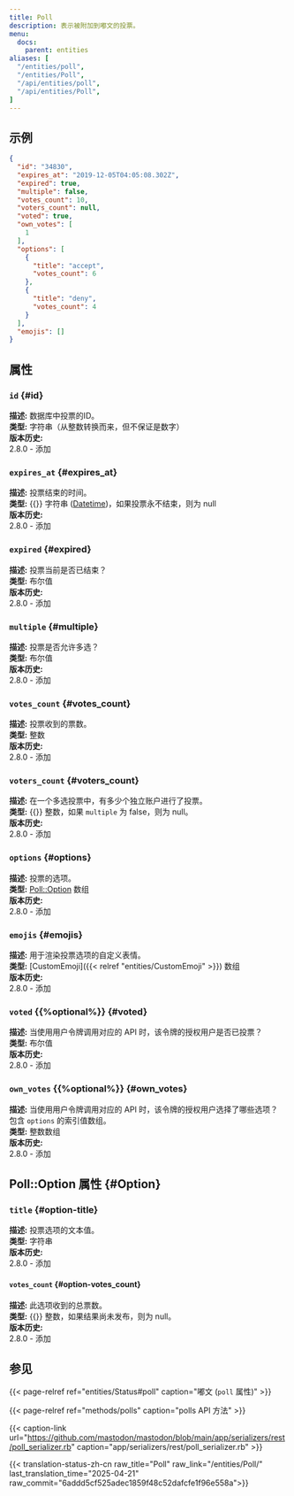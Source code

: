```yaml
---
title: Poll
description: 表示被附加到嘟文的投票。
menu:
  docs:
    parent: entities
aliases: [
  "/entities/poll",
  "/entities/Poll",
  "/api/entities/poll",
  "/api/entities/Poll",
]
---
```


## 示例

```json
{
  "id": "34830",
  "expires_at": "2019-12-05T04:05:08.302Z",
  "expired": true,
  "multiple": false,
  "votes_count": 10,
  "voters_count": null,
  "voted": true,
  "own_votes": [
    1
  ],
  "options": [
    {
      "title": "accept",
      "votes_count": 6
    },
    {
      "title": "deny",
      "votes_count": 4
    }
  ],
  "emojis": []
}
```

## 属性

### `id` {#id}

**描述:** 数据库中投票的ID。\
**类型:** 字符串（从整数转换而来，但不保证是数字）\
**版本历史:**\
2.8.0 - 添加

### `expires_at` {#expires_at}

**描述:** 投票结束的时间。\
**类型:** {{<nullable>}} 字符串 ([Datetime](/api/datetime-format#datetime))，如果投票永不结束，则为 null\
**版本历史:**\
2.8.0 - 添加

### `expired` {#expired}

**描述:** 投票当前是否已结束？\
**类型:** 布尔值\
**版本历史:**\
2.8.0 - 添加

### `multiple` {#multiple}

**描述:** 投票是否允许多选？\
**类型:** 布尔值\
**版本历史:**\
2.8.0 - 添加

### `votes_count` {#votes_count}

**描述:** 投票收到的票数。\
**类型:** 整数\
**版本历史:**\
2.8.0 - 添加

### `voters_count` {#voters_count}

**描述:** 在一个多选投票中，有多少个独立账户进行了投票。\
**类型:** {{<nullable>}} 整数，如果 `multiple` 为 false，则为 null。\
**版本历史:**\
2.8.0 - 添加

### `options` {#options}

**描述:** 投票的选项。\
**类型:** [Poll::Option](#Option) 数组\
**版本历史:**\
2.8.0 - 添加

### `emojis` {#emojis}

**描述:** 用于渲染投票选项的自定义表情。\
**类型:** [CustomEmoji]({{< relref "entities/CustomEmoji" >}}) 数组\
**版本历史:**\
2.8.0 - 添加

### `voted` {{%optional%}} {#voted}

**描述:** 当使用用户令牌调用对应的 API 时，该令牌的授权用户是否已投票？\
**类型:** 布尔值\
**版本历史:**\
2.8.0 - 添加

### `own_votes` {{%optional%}} {#own_votes}

**描述:** 当使用用户令牌调用对应的 API 时，该令牌的授权用户选择了哪些选项？ 包含 `options` 的索引值数组。\
**类型:** 整数数组\
**版本历史:**\
2.8.0 - 添加

## Poll::Option 属性 {#Option}

### `title` {#option-title}

**描述:** 投票选项的文本值。\
**类型:** 字符串\
**版本历史:**\
2.8.0 - 添加

#### `votes_count` {#option-votes_count}

**描述:** 此选项收到的总票数。\
**类型:** {{<nullable>}} 整数，如果结果尚未发布，则为 null。\
**版本历史:**\
2.8.0 - 添加

## 参见

{{< page-relref ref="entities/Status#poll" caption="嘟文 (`poll` 属性)" >}}

{{< page-relref ref="methods/polls" caption="polls API 方法" >}}

{{< caption-link url="https://github.com/mastodon/mastodon/blob/main/app/serializers/rest/poll_serializer.rb" caption="app/serializers/rest/poll_serializer.rb" >}}

{{< translation-status-zh-cn raw_title="Poll" raw_link="/entities/Poll/" last_translation_time="2025-04-21" raw_commit="6addd5cf525adec1859f48c52dafcfe1f96e558a">}}
